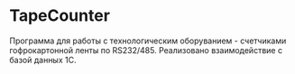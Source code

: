# TapeCounter

Программа для работы с технологическим оборуванием - счетчиками гофрокартонной ленты по RS232/485.
Реализовано взаимодействие с базой данных 1С.
